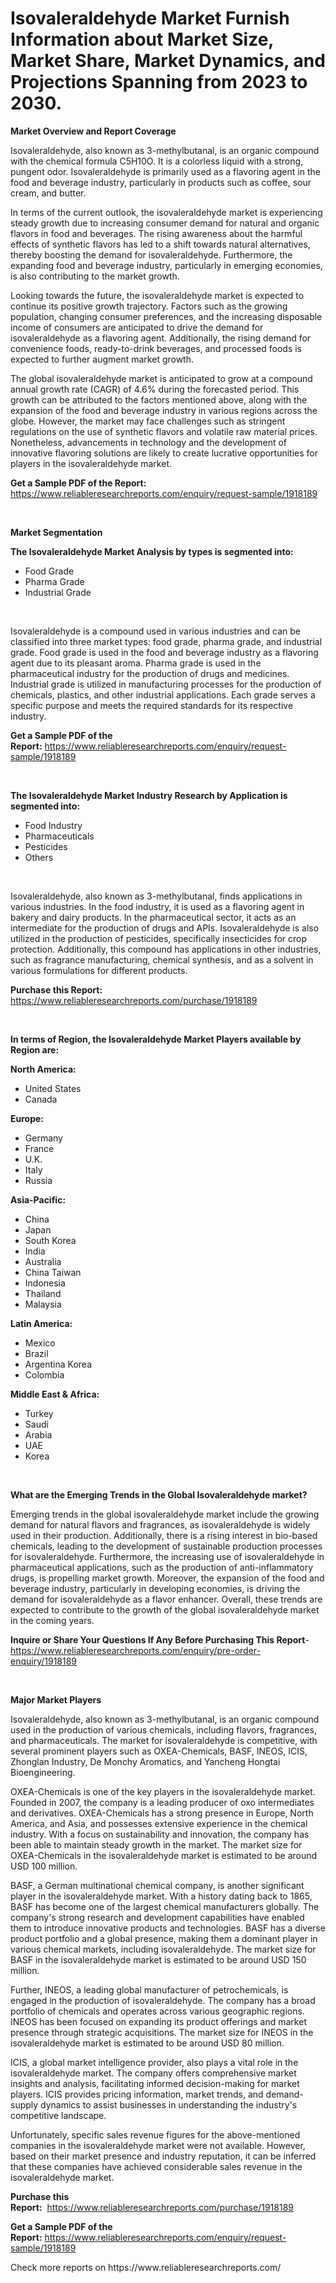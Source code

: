 <p><h1>Isovaleraldehyde Market Furnish Information about Market Size, Market Share, Market Dynamics, and Projections Spanning from 2023 to 2030.</h1></p><p><strong>Market Overview and Report Coverage</strong></p>
<p><p>Isovaleraldehyde, also known as 3-methylbutanal, is an organic compound with the chemical formula C5H10O. It is a colorless liquid with a strong, pungent odor. Isovaleraldehyde is primarily used as a flavoring agent in the food and beverage industry, particularly in products such as coffee, sour cream, and butter.</p><p>In terms of the current outlook, the isovaleraldehyde market is experiencing steady growth due to increasing consumer demand for natural and organic flavors in food and beverages. The rising awareness about the harmful effects of synthetic flavors has led to a shift towards natural alternatives, thereby boosting the demand for isovaleraldehyde. Furthermore, the expanding food and beverage industry, particularly in emerging economies, is also contributing to the market growth.</p><p>Looking towards the future, the isovaleraldehyde market is expected to continue its positive growth trajectory. Factors such as the growing population, changing consumer preferences, and the increasing disposable income of consumers are anticipated to drive the demand for isovaleraldehyde as a flavoring agent. Additionally, the rising demand for convenience foods, ready-to-drink beverages, and processed foods is expected to further augment market growth.</p><p>The global isovaleraldehyde market is anticipated to grow at a compound annual growth rate (CAGR) of 4.6% during the forecasted period. This growth can be attributed to the factors mentioned above, along with the expansion of the food and beverage industry in various regions across the globe. However, the market may face challenges such as stringent regulations on the use of synthetic flavors and volatile raw material prices. Nonetheless, advancements in technology and the development of innovative flavoring solutions are likely to create lucrative opportunities for players in the isovaleraldehyde market.</p></p>
<p><strong>Get a Sample PDF of the Report:</strong> <a href="https://www.reliableresearchreports.com/enquiry/request-sample/1918189">https://www.reliableresearchreports.com/enquiry/request-sample/1918189</a></p>
<p>&nbsp;</p>
<p><strong>Market Segmentation</strong></p>
<p><strong>The Isovaleraldehyde Market Analysis by types is segmented into:</strong></p>
<p><ul><li>Food Grade</li><li>Pharma Grade</li><li>Industrial Grade</li></ul></p>
<p>&nbsp;</p>
<p><p>Isovaleraldehyde is a compound used in various industries and can be classified into three market types: food grade, pharma grade, and industrial grade. Food grade is used in the food and beverage industry as a flavoring agent due to its pleasant aroma. Pharma grade is used in the pharmaceutical industry for the production of drugs and medicines. Industrial grade is utilized in manufacturing processes for the production of chemicals, plastics, and other industrial applications. Each grade serves a specific purpose and meets the required standards for its respective industry.</p></p>
<p><strong>Get a Sample PDF of the Report:</strong>&nbsp;<a href="https://www.reliableresearchreports.com/enquiry/request-sample/1918189">https://www.reliableresearchreports.com/enquiry/request-sample/1918189</a></p>
<p>&nbsp;</p>
<p><strong>The Isovaleraldehyde Market Industry Research by Application is segmented into:</strong></p>
<p><ul><li>Food Industry</li><li>Pharmaceuticals</li><li>Pesticides</li><li>Others</li></ul></p>
<p>&nbsp;</p>
<p><p>Isovaleraldehyde, also known as 3-methylbutanal, finds applications in various industries. In the food industry, it is used as a flavoring agent in bakery and dairy products. In the pharmaceutical sector, it acts as an intermediate for the production of drugs and APIs. Isovaleraldehyde is also utilized in the production of pesticides, specifically insecticides for crop protection. Additionally, this compound has applications in other industries, such as fragrance manufacturing, chemical synthesis, and as a solvent in various formulations for different products.</p></p>
<p><strong>Purchase this Report:</strong>&nbsp; <a href="https://www.reliableresearchreports.com/purchase/1918189">https://www.reliableresearchreports.com/purchase/1918189</a></p>
<p>&nbsp;</p>
<p><strong>In terms of Region, the Isovaleraldehyde Market Players available by Region are:</strong></p>
<p>
    <p> <strong> North America: </strong>
        <ul>
            <li>United States</li>
            <li>Canada</li>
        </ul>
        </p> 
    <p> <strong> Europe: </strong>
        <ul>
            <li>Germany</li>
            <li>France</li>
            <li>U.K.</li>
            <li>Italy</li>
            <li>Russia</li>
        </ul>
        </p> 
    <p> <strong> Asia-Pacific: </strong>
        <ul>
            <li>China</li>
            <li>Japan</li>
            <li>South Korea</li>
            <li>India</li>
            <li>Australia</li>
            <li>China Taiwan</li>
            <li>Indonesia</li>
            <li>Thailand</li>
            <li>Malaysia</li>
        </ul>
        </p> 
    <p> <strong> Latin America: </strong>
        <ul>
            <li>Mexico</li>
            <li>Brazil</li>
            <li>Argentina Korea</li>
            <li>Colombia</li>
        </ul>
        </p> 
    <p> <strong> Middle East & Africa: </strong>
        <ul>
            <li>Turkey</li>
            <li>Saudi</li>
            <li>Arabia</li>
            <li>UAE</li>
            <li>Korea</li>
        </ul>
    </p>
    </p>
<p>&nbsp;</p>
<p><strong>What are the Emerging Trends in the Global Isovaleraldehyde market?</strong></p>
<p><p>Emerging trends in the global isovaleraldehyde market include the growing demand for natural flavors and fragrances, as isovaleraldehyde is widely used in their production. Additionally, there is a rising interest in bio-based chemicals, leading to the development of sustainable production processes for isovaleraldehyde. Furthermore, the increasing use of isovaleraldehyde in pharmaceutical applications, such as the production of anti-inflammatory drugs, is propelling market growth. Moreover, the expansion of the food and beverage industry, particularly in developing economies, is driving the demand for isovaleraldehyde as a flavor enhancer. Overall, these trends are expected to contribute to the growth of the global isovaleraldehyde market in the coming years.</p></p>
<p><strong>Inquire or Share Your Questions If Any Before Purchasing This Report</strong>- <a href="https://www.reliableresearchreports.com/enquiry/pre-order-enquiry/1918189">https://www.reliableresearchreports.com/enquiry/pre-order-enquiry/1918189</a></p>
<p>&nbsp;</p>
<p><strong>Major Market Players</strong></p>
<p><p>Isovaleraldehyde, also known as 3-methylbutanal, is an organic compound used in the production of various chemicals, including flavors, fragrances, and pharmaceuticals. The market for isovaleraldehyde is competitive, with several prominent players such as OXEA-Chemicals, BASF, INEOS, ICIS, Zhonglan Industry, De Monchy Aromatics, and Yancheng Hongtai Bioengineering.</p><p>OXEA-Chemicals is one of the key players in the isovaleraldehyde market. Founded in 2007, the company is a leading producer of oxo intermediates and derivatives. OXEA-Chemicals has a strong presence in Europe, North America, and Asia, and possesses extensive experience in the chemical industry. With a focus on sustainability and innovation, the company has been able to maintain steady growth in the market. The market size for OXEA-Chemicals in the isovaleraldehyde market is estimated to be around USD 100 million.</p><p>BASF, a German multinational chemical company, is another significant player in the isovaleraldehyde market. With a history dating back to 1865, BASF has become one of the largest chemical manufacturers globally. The company's strong research and development capabilities have enabled them to introduce innovative products and technologies. BASF has a diverse product portfolio and a global presence, making them a dominant player in various chemical markets, including isovaleraldehyde. The market size for BASF in the isovaleraldehyde market is estimated to be around USD 150 million.</p><p>Further, INEOS, a leading global manufacturer of petrochemicals, is engaged in the production of isovaleraldehyde. The company has a broad portfolio of chemicals and operates across various geographic regions. INEOS has been focused on expanding its product offerings and market presence through strategic acquisitions. The market size for INEOS in the isovaleraldehyde market is estimated to be around USD 80 million.</p><p>ICIS, a global market intelligence provider, also plays a vital role in the isovaleraldehyde market. The company offers comprehensive market insights and analysis, facilitating informed decision-making for market players. ICIS provides pricing information, market trends, and demand-supply dynamics to assist businesses in understanding the industry's competitive landscape.</p><p>Unfortunately, specific sales revenue figures for the above-mentioned companies in the isovaleraldehyde market were not available. However, based on their market presence and industry reputation, it can be inferred that these companies have achieved considerable sales revenue in the isovaleraldehyde market.</p></p>
<p><strong>Purchase this Report:</strong>&nbsp;&nbsp;<a href="https://www.reliableresearchreports.com/purchase/1918189">https://www.reliableresearchreports.com/purchase/1918189</a></p>
<p></p>
<p><strong>Get a Sample PDF of the Report:</strong>&nbsp;<a href="https://www.reliableresearchreports.com/enquiry/request-sample/1918189">https://www.reliableresearchreports.com/enquiry/request-sample/1918189</a></p>
<p>Check more reports on https://www.reliableresearchreports.com/</p>